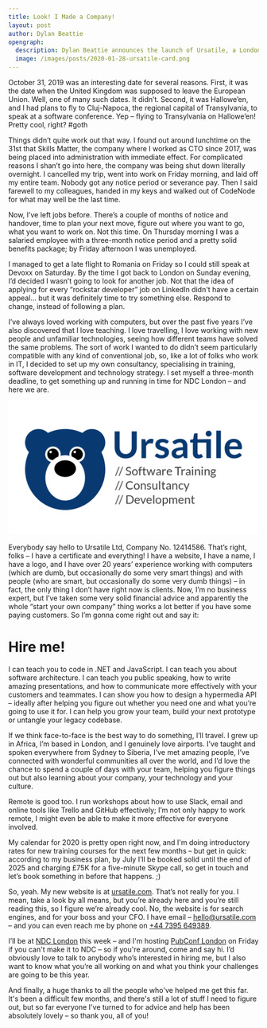 ```yaml
---
title: Look! I Made a Company!
layout: post
author: Dylan Beattie
opengraph: 
  description: Dylan Beattie announces the launch of Ursatile, a London-based consultancy specialising in software development, communications training and techology strategy.
  image: /images/posts/2020-01-28-ursatile-card.png
---
```


October 31, 2019 was an interesting date for several reasons. First, it was the date when the United Kingdom was supposed to leave the European Union. Well, one of many such dates. It didn’t. Second, it was Hallowe’en, and I had plans to fly to Cluj-Napoca, the regional capital of Transylvania, to speak at a software conference. Yep – flying to Transylvania on Hallowe’en! Pretty cool, right? #goth

Things didn’t quite work out that way. I found out around lunchtime on the 31st that Skills Matter, the company where I worked as CTO since 2017, was being placed into administration with immediate effect. For complicated reasons I shan’t go into here, the company was being shut down literally overnight. I cancelled my trip, went into work on Friday morning, and laid off my entire team. Nobody got any notice period or severance pay. Then I said farewell to my colleagues, handed in my keys and walked out of CodeNode for what may well be the last time.

Now, I’ve left jobs before. There’s a couple of months of notice and handover, time to plan your next move, figure out where you want to go, what you want to work on. Not this time. On Thursday morning I was a salaried employee with a three-month notice period and a pretty solid benefits package; by Friday afternoon I was unemployed.

I managed to get a late flight to Romania on Friday so I could still speak at Devoxx on Saturday. By the time I got back to London on Sunday evening, I’d decided I wasn’t going to look for another job. Not that the idea of applying for every “rockstar developer” job on LinkedIn didn't have a certain appeal… but it was definitely time to try something else. Respond to change, instead of following a plan. 

I’ve always loved working with computers, but over the past five years I’ve also discovered that I love teaching. I love travelling, I love working with new people and unfamiliar technologies, seeing how different teams have solved the same problems. The sort of work I wanted to do didn’t seem particularly compatible with any kind of conventional job, so, like a lot of folks who work in IT, I decided to set up my own consultancy, specialising in training, software development and technology strategy. I set myself a three-month deadline, to get something up and running in time for NDC London – and here we are. 

<a href="https://ursatile.com/"><img src="/images/posts/2020-01-28-ursatile-banner.png"
style="border: 0; box-shadow: none"
 /></a>

Everybody say hello to Ursatile Ltd, Company No. 12414586. That’s right, folks – I have a certificate and everything! I have a website, I have a name, I have a logo, and I have over 20 years’ experience working with computers (which are dumb, but occasionally do some very smart things) and with people (who are smart, but occasionally do some very dumb things) – in fact, the only thing I don’t have right now is clients. Now, I’m no business expert, but I’ve taken some very solid financial advice and apparently the whole “start your own company” thing works a lot better if you have some paying customers. So I’m gonna come right out and say it:

# Hire me!

I can teach you to code in .NET and JavaScript. I can teach you about software architecture. I can teach you public speaking, how to write amazing presentations, and how to communicate more effectively with your customers and teammates. I can show you how to design a hypermedia API – ideally after helping you figure out whether you need one and what you’re going to use it for. I can help you grow your team, build your next prototype or untangle your legacy codebase. 

If we think face-to-face is the best way to do something, I’ll travel. I grew up in Africa, I’m based in London, and I genuinely love airports. I’ve taught and spoken everywhere from Sydney to Siberia, I’ve met amazing people, I’ve connected with wonderful communities all over the world, and I’d love the chance to spend a couple of days with your team, helping you figure things out but also learning about your company, your technology and your culture.

Remote is good too. I run workshops about how to use Slack, email and online tools like Trello and GitHub effectively; I’m not only happy to work remote, I might even be able to make it more effective for everyone involved.

 My calendar for 2020 is pretty open right now, and I'm doing introductory rates for new training courses for the next few months – but get in quick: according to my business plan, by July I’ll be booked solid until the end of 2025 and charging £75K for a five-minute Skype call, so get in touch and let’s book something in before that happens. ;)

So, yeah. My new website is at [ursatile.com](https://ursatile.com). That’s not really for you. I mean, take a look by all means, but you’re already here and you’re still reading this, so I figure we’re already cool. No, the website is for search engines, and for your boss and your CFO. I have email – [hello@ursatile.com](mailto:hello@ursatile.com) – and you can even reach me by phone on [+44 7395 649389](tel:+447395649389).

I’ll be at [NDC London](https://ndc-london.com/) this week – and I'm hosting [PubConf London](https://pubconf.io/) on Friday if you can't make it to NDC – so if you're around, come and say hi. I’d obviously love to talk to anybody who’s interested in hiring me, but I also want to know what you’re all working on and what you think your challenges are going to be this year.

And finally, a huge thanks to all the people who've helped me get this far. It's been a difficult few months, and there's still a lot of stuff I need to figure out, but so far everyone I've turned to for advice and help has been absolutely lovely – so thank you, all of you!